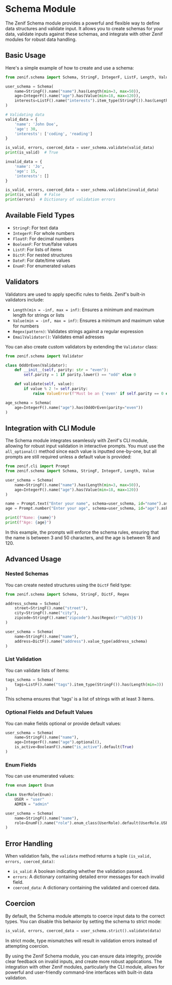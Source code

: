 # Schema Module

The Zenif Schema module provides a powerful and flexible way to define data structures and validate input. It allows you to create schemas for your data, validate inputs against these schemas, and integrate with other Zenif modules for robust data handling.

## Basic Usage

Here's a simple example of how to create and use a schema:

```python
from zenif.schema import Schema, StringF, IntegerF, ListF, Length, Value

user_schema = Schema(
    name=StringF().name("name").has(Length(min=3, max=50)),
    age=IntegerF().name("age").has(Value(min=18, max=120)),
    interests=ListF().name("interests").item_type(StringF()).has(Length(min=1))
)

# Validating data
valid_data = {
    'name': 'John Doe',
    'age': 30,
    'interests': ['coding', 'reading']
}

is_valid, errors, coerced_data = user_schema.validate(valid_data)
print(is_valid)  # True

invalid_data = {
    'name': 'Jo',
    'age': 15,
    'interests': []
}

is_valid, errors, coerced_data = user_schema.validate(invalid_data)
print(is_valid)  # False
print(errors)  # Dictionary of validation errors
```

## Available Field Types

- `StringF`: For text data
- `IntegerF`: For whole numbers
- `FloatF`: For decimal numbers
- `BooleanF`: For true/false values
- `ListF`: For lists of items
- `DictF`: For nested structures
- `DateF`: For date/time values
- `EnumF`: For enumerated values

## Validators

Validators are used to apply specific rules to fields. Zenif's built-in validators include:

- `Length(min = -inf, max = inf)`: Ensures a minimum and maximum length for strings or lists
- `Value(min = -inf, max = inf)`: Ensures a minimum and maximum value for numbers
- `Regex(pattern)`: Validates strings against a regular expression
- `EmailValidator()`: Validates email adresses

You can also create custom validators by extending the `Validator` class:

```python
from zenif.schema import Validator

class OddOrEven(Validator):
    def __init__(self, parity: str = "even"):
        self.parity = 1 if parity.lower() == "odd" else 0

    def validate(self, value):
        if value % 2 != self.parity:
            raise ValueError(f"Must be an {'even' if self.parity == 0 else 'odd'} number.")

age_schema = Schema(
    age=IntegerF().name("age").has(OddOrEven(parity="even"))
)
```

## Integration with CLI Module

The Schema module integrates seamlessly with Zenif's CLI module, allowing for robust input validation in interactive prompts. You must use the `all_optional()` method since each value is inputted one-by-one, but all prompts are still required unless a default value is provided:

```python
from zenif.cli import Prompt
from zenif.schema import Schema, StringF, IntegerF, Length, Value

user_schema = Schema(
    name=StringF().name("name").has(Length(min=3, max=50)),
    age=IntegerF().name("age").has(Value(min=18, max=120))
)

name = Prompt.text("Enter your name", schema=user_schema, id="name").ask()
age = Prompt.number("Enter your age", schema=user_schema, id="age").ask()

print(f"Name: {name}")
print(f"Age: {age}")
```

In this example, the prompts will enforce the schema rules, ensuring that the name is between 3 and 50 characters, and the age is between 18 and 120.

## Advanced Usage

### Nested Schemas

You can create nested structures using the `DictF` field type:

```python
from zenif.schema import Schema, StringF, DictF, Regex

address_schema = Schema(
    street=StringF().name("street"),
    city=StringF().name("city"),
    zipcode=StringF().name("zipcode").has(Regex(r'^\d{5}$'))
)

user_schema = Schema(
    name=StringF().name("name"),
    address=DictF().name("address").value_type(address_schema)
)
```

### List Validation

You can validate lists of items:

```python
tags_schema = Schema(
    tags=ListF().name("tags").item_type(StringF()).has(Length(min=3))
)
```

This schema ensures that 'tags' is a list of strings with at least 3 items.

### Optional Fields and Default Values

You can make fields optional or provide default values:

```python
user_schema = Schema(
    name=StringF().name("name"),
    age=IntegerF().name("age").optional(),
    is_active=BooleanF().name("is_active").default(True)
)
```

### Enum Fields

You can use enumerated values:

```python
from enum import Enum

class UserRole(Enum):
    USER = "user"
    ADMIN = "admin"

user_schema = Schema(
    name=StringF().name("name"),
    role=EnumF().name("role").enum_class(UserRole).default(UserRole.USER)
)
```

## Error Handling

When validation fails, the `validate` method returns a tuple `(is_valid, errors, coerced_data)`:

- `is_valid`: A boolean indicating whether the validation passed.
- `errors`: A dictionary containing detailed error messages for each invalid field.
- `coerced_data`: A dictionary containing the validated and coerced data.

## Coercion

By default, the Schema module attempts to coerce input data to the correct types. You can disable this behavior by setting the schema to strict mode:

```python
is_valid, errors, coerced_data = user_schema.strict().validate(data)
```

In strict mode, type mismatches will result in validation errors instead of attempting coercion.

By using the Zenif Schema module, you can ensure data integrity, provide clear feedback on invalid inputs, and create more robust applications. The integration with other Zenif modules, particularly the CLI module, allows for powerful and user-friendly command-line interfaces with built-in data validation.
